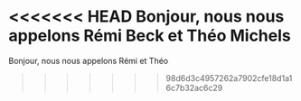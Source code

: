 <<<<<<< HEAD
Bonjour, nous nous appelons Rémi Beck et Théo Michels
=======
Bonjour, nous nous appelons Rémi et Théo
>>>>>>> 98d6d3c4957262a7902cfe18d1a16c7b32ac6c29
